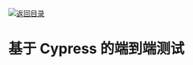 [![返回目录](https://i.postimg.cc/50XLzC7C/image.png)](https://github.com/wx-chevalier/Web-Series/)

# 基于 Cypress 的端到端测试
